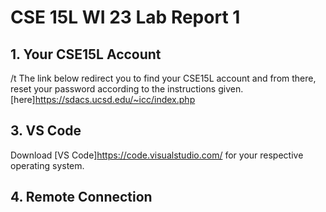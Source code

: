 # CSE 15L WI 23 Lab Report 1
## 1. Your CSE15L Account
/t The link below redirect you to find your CSE15L account and from there, reset your password according to the instructions given.
 [here]https://sdacs.ucsd.edu/~icc/index.php

## 3. VS Code
Download [VS Code]https://code.visualstudio.com/ for your respective operating system.

## 4. Remote Connection
